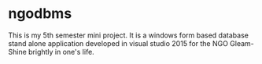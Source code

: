 # ngodbms
This is my 5th semester mini project. It is a windows form based database stand alone application developed in visual studio 2015 for the NGO Gleam-Shine brightly in one's life.
